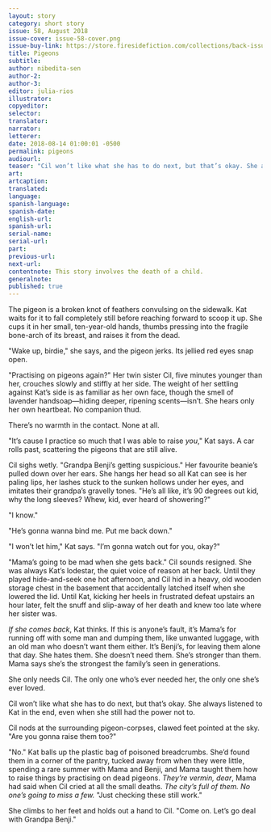 ```yaml
---
layout: story
category: short story
issue: 58, August 2018
issue-cover: issue-58-cover.png
issue-buy-link: https://store.firesidefiction.com/collections/back-issues/products/fireside-magazine-issue-58-august-2018
title: Pigeons
subtitle:
author: nibedita-sen
author-2:
author-3:
editor: julia-rios
illustrator:
copyeditor:
selector:
translator:
narrator:
letterer:
date: 2018-08-14 01:00:01 -0500
permalink: pigeons
audiourl:
teaser: "Cil won’t like what she has to do next, but that’s okay. She always listened to Kat in the end, even when she still had the power not to."
art:
artcaption:
translated:
language:
spanish-language:
spanish-date:
english-url:
spanish-url:
serial-name:
serial-url:
part:
previous-url:
next-url:
contentnote: This story involves the death of a child.
generalnote:
published: true
---
```


The pigeon is a broken knot of feathers convulsing on the sidewalk. Kat waits for it to fall completely still before reaching forward to scoop it up. She cups it in her small, ten-year-old hands, thumbs pressing into the fragile bone-arch of its breast, and raises it from the dead.

"Wake up, birdie," she says, and the pigeon jerks. Its jellied red eyes snap open.

"Practising on pigeons again?" Her twin sister Cil, five minutes younger than her, crouches slowly and stiffly at her side. The weight of her settling against Kat’s side is as familiar as her own face, though the smell of lavender handsoap—hiding deeper, ripening scents—isn’t. She hears only her own heartbeat. No companion thud.

There’s no warmth in the contact. None at all.

"It’s cause I practice so much that I was able to raise _you_," Kat says. A car rolls past, scattering the pigeons that are still alive.

Cil sighs wetly. "Grandpa Benji’s getting suspicious." Her favourite beanie’s pulled down over her ears. She hangs her head so all Kat can see is her paling lips, her lashes stuck to the sunken hollows under her eyes, and imitates their grandpa’s gravelly tones. "He’s all like, it’s 90 degrees out kid, why the long sleeves? Whew, kid, ever heard of showering?"

"I know."

"He’s gonna wanna bind me. Put me back down."

"I won’t let him," Kat says. "I’m gonna watch out for you, okay?"

"Mama’s going to be mad when she gets back." Cil sounds resigned. She was always Kat’s lodestar, the quiet voice of reason at her back. Until they played hide-and-seek one hot afternoon, and Cil hid in a heavy, old wooden storage chest in the basement that accidentally latched itself when she lowered the lid. Until Kat, kicking her heels in frustrated defeat upstairs an hour later, felt the snuff and slip-away of her death and knew too late where her sister was.

_If she comes back_, Kat thinks. If this is anyone’s fault, it’s Mama’s for running off with some man and dumping them, like unwanted luggage, with an old man who doesn’t want them either. It’s Benji’s, for leaving them alone that day. She hates them. She doesn’t need them. She’s stronger than them. Mama says she’s the strongest the family’s seen in generations.

She only needs Cil. The only one who’s ever needed her, the only one she’s ever loved.

Cil won’t like what she has to do next, but that’s okay. She always listened to Kat in the end, even when she still had the power not to.

Cil nods at the surrounding pigeon-corpses, clawed feet pointed at the sky. "Are you gonna raise them too?"

"No." Kat balls up the plastic bag of poisoned breadcrumbs. She’d found them in a corner of the pantry, tucked away from when they were little, spending a rare summer with Mama and Benji, and Mama taught them how to raise things by practising on dead pigeons. _They’re vermin, dear_, Mama had said when Cil cried at all the small deaths. _The city’s full of them. No one’s going to miss a few._ "Just checking these still work."

She climbs to her feet and holds out a hand to Cil. "Come on. Let’s go deal with Grandpa Benji."
